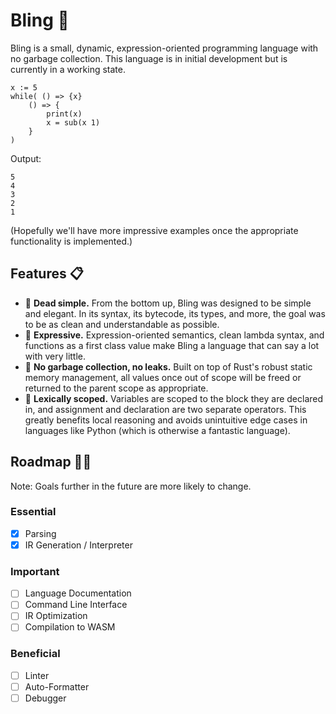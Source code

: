 # Bling 💍
Bling is a small, dynamic, expression-oriented programming language with no garbage collection. This language is in initial development but is currently in a working state. 

```
x := 5
while( () => {x}
    () => {
        print(x)
        x = sub(x 1)
    }
)
```
Output:
```
5
4
3
2
1
```
(Hopefully we'll have more impressive examples once the appropriate functionality is implemented.)

## Features 📋
- 🔰 **Dead simple.** From the bottom up, Bling was designed to be simple and elegant. In its syntax, its bytecode, its types, and more, the goal was to be as clean and understandable as possible.
- 📢 **Expressive.** Expression-oriented semantics, clean lambda syntax, and functions as a first class value make Bling a language that can say a lot with very little.
- 🚯 **No garbage collection, no leaks.** Built on top of Rust's robust static memory management, all values once out of scope will be freed or returned to the parent scope as appropriate.
- 🔬 **Lexically scoped.**  Variables are scoped to the block they are declared in, and assignment and declaration are two separate operators. This greatly benefits local reasoning and avoids unintuitive edge cases in languages like Python (which is otherwise a fantastic language).

## Roadmap 🚴‍♀️
Note: Goals further in the future are more likely to change.

### Essential
- [x] Parsing
- [x] IR Generation / Interpreter

### Important
- [ ] Language Documentation
- [ ] Command Line Interface
- [ ] IR Optimization
- [ ] Compilation to WASM

### Beneficial
- [ ] Linter
- [ ] Auto-Formatter
- [ ] Debugger
